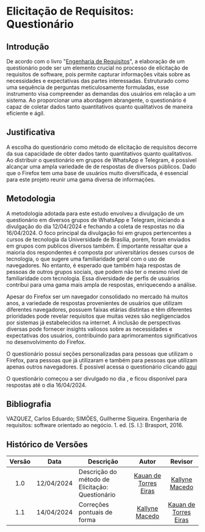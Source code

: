 # Elicitação de Requisitos: Questionário

## Introdução

De acordo com o livro "[Engenharia de Requisitos](https://aprender3.unb.br/pluginfile.php/2844983/mod_resource/content/4/Elicitacao%20de%20Req%202.pdf)", a elaboração de um questionário pode ser um elemento crucial no processo de elicitação de requisitos de software, pois permite capturar informações vitais sobre as necessidades e expectativas das partes interessadas. Estruturado como uma sequência de perguntas meticulosamente formuladas, esse instrumento visa compreender as demandas dos usuários em relação a um sistema. Ao proporcionar uma abordagem abrangente, o questionário é capaz de coletar dados tanto quantitativos quanto qualitativos de maneira eficiente e ágil.

## Justificativa

A escolha do questionário como método de elicitação de requisitos decorre da sua capacidade de obter dados tanto quantitativos quanto qualitativos. Ao distribuir o questionário em grupos de WhatsApp e Telegram, é possível alcançar uma ampla variedade de de respostas de diversos públicos. Dado que o Firefox tem uma base de usuários muito diversificada, é essencial para este projeto reunir uma gama diversa de informações.

## Metodologia
A metodologia adotada para este estudo envolveu a divulgação de um questionário em diversos grupos de WhatsApp e Telegram, iniciando a divulgação do dia 12/04/2024 e fechando a coleta de respostas no dia 16/04/2024. O foco principal da divulgação foi em grupos pertencentes a cursos de tecnologia da Universidade de Brasília, porém, foram enviados em grupos com publicos diversos também. É importante ressaltar que a maioria dos respondentes é composta por universitários desses cursos de tecnologia, o que sugere uma familiaridade geral com o uso de navegadores. No entanto, é esperado que também haja respostas de pessoas de outros grupos sociais, que podem não ter o mesmo nível de familiaridade com tecnologia. Essa diversidade de perfis de usuários contribui para uma gama mais ampla de respostas, enriquecendo a análise.

Apesar do Firefox ser um navegador consolidado no mercado há muitos anos, a variedade de respostas provenientes de usuários que utilizam diferentes navegadores, possuem faixas etárias distintas e têm diferentes prioridades pode revelar requisitos que muitas vezes são negligenciados por sistemas já estabelecidos na internet. A inclusão de perspectivas diversas pode fornecer insights valiosos sobre as necessidades e expectativas dos usuários, contribuindo para aprimoramentos significativos no desenvolvimento do Firefox.

O questionário possui seções personalizadas para pessoas que utilizam o Firefox, para pessoas que já utilizaram e também para pessoas que utilizam apenas outros navegadores. É possivel acessa o questionário clicando [aqui](https://forms.office.com/r/UTZ8YcG47d)

O questionário começou a ser divulgado no dia , e ficou disponível para respostas até o dia 16/04/2024. 

## Bibliografia

VAZQUEZ, Carlos Eduardo; SIMÕES, Guilherme Siqueira. Engenharia de requisitos: software orientado ao negócio. 1. ed. [S. l.]: Brasport, 2016.


## Histórico de Versões 

| Versão | Data | Descrição | Autor | Revisor
|:------:|:----:|-----------|:-----:|:------:
| 1.0    | 12/04/2024 | Descrição do método de Elicitação: Questionário | [Kauan de Torres Eiras](https://github.com/kauaneiras) | [Kallyne Macedo](https://github.com/kalipassos) |
| 1.1    | 14/04/2024 | Correções pontuais de forma | [Kallyne Macedo](https://github.com/kalipassos) | [Kauan de Torres Eiras](https://github.com/kauaneiras) |